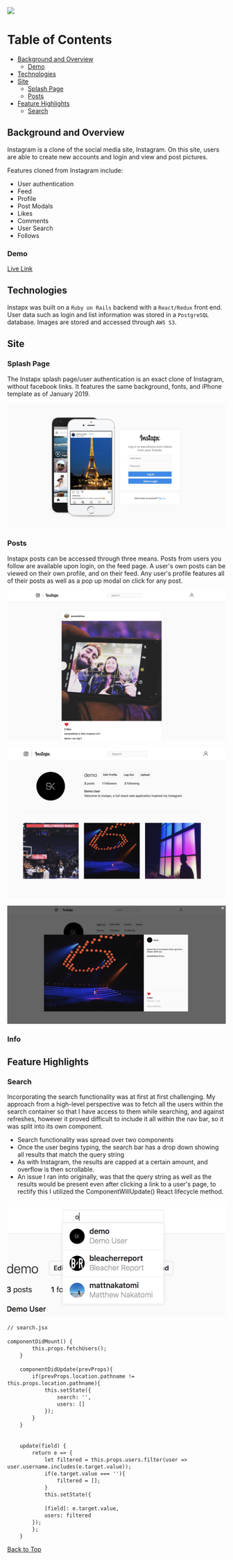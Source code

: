 <img src='https://s3-us-west-1.amazonaws.com/instapx-dev/instapx.png' width='270'>

# Table of Contents
- [Background and Overview](#background-and-overview)
  - [Demo](#demo)
- [Technologies](#technologies)
- [Site](#site)
  - [Splash Page](#splash-page)
  - [Posts](#posts)
- [Feature Highlights](#feature-highlights)
  - [Search](#search)

## Background and Overview

Instagram is a clone of the social media site, Instagram. On this site, users are able to create new accounts and login and view and post pictures.

Features cloned from Instagram include:
* User authentication
* Feed
* Profile
* Post Modals
* Likes
* Comments
* User Search
* Follows



### Demo
[Live Link](https://instapx.herokuapp.com/#/)

## Technologies

Instapx was built on a `Ruby on Rails` backend with a `React/Redux` front end. User data such as login and list information was stored in a `PostgreSQL` database. Images are stored and accessed through `AWS S3`. 

## Site

### Splash Page

The Instapx splash page/user authentication is an exact clone of Instagram, without facebook links. It features the same background, fonts, and iPhone template as of January 2019.

![](./app/assets/images/r-splash.png)



### Posts

Instapx posts can be accessed through three means. Posts from users you follow are available upon login, on the feed page. A user's own posts can be viewed on their own profile, and on their feed. Any user's profile features all of their posts as well as a pop up modal on click for any post.

![](./app/assets/images/r-feed.png)

![](./app/assets/images/r-user-profile.png)

![](./app/assets/images/r-post-modal.png)


### Info


## Feature Highlights

### Search

Incorporating the search functionality was at first at first challenging. My approach from a high-level perspective was to fetch all the users within the search container so that I have access to them while searching, and against refreshes, however it proved difficult to include it all within the nav bar, so it was split into its own component. 

* Search functionality was spread over two components
* Once the user begins typing, the search bar has a drop down showing all results that match the query string
* As with Instagram, the results are capped at a certain amount, and overflow is then scrollable. 
* An issue I ran into originally, was that the query string as well as the results would be present even after clicking a link to a user's page, to rectify this I utilized the ComponentWillUpdate() React lifecycle method. 


![](./app/assets/images/r-search-bar.png)

```
// search.jsx

componentDidMount() {
        this.props.fetchUsers();
    }

    componentDidUpdate(prevProps){
        if(prevProps.location.pathname != this.props.location.pathname){
            this.setState({
                search: '',
                users: []
            });
        }
    }


    update(field) {
        return e => { 
            let filtered = this.props.users.filter(user => user.username.includes(e.target.value));
            if(e.target.value === ''){
                filtered = [];
            }
            this.setState({

            [field]: e.target.value,
            users: filtered
        });
        };
    }
```


[Back to Top](#)
